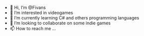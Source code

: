 - 👋 Hi, I’m @Fivans
- 👀 I’m interested in videogames
- 🌱 I’m currently learning C# and others programming languages
- 💞️ I’m looking to collaborate on some indie games
- 📫 How to reach me ...

<!---
Fivans/Fivans is a ✨ special ✨ repository because its `README.md` (this file) appears on your GitHub profile.
You can click the Preview link to take a look at your changes.
--->
